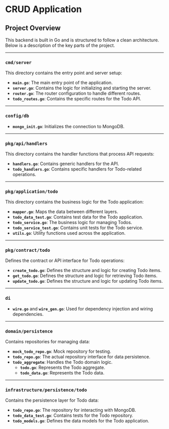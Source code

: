 
# CRUD Application

## Project Overview
This backend is built in Go and is structured to follow a clean architecture. Below is a description of the key parts of the project.

---

### `cmd/server`
This directory contains the entry point and server setup:
- **`main.go`**: The main entry point of the application.
- **`server.go`**: Contains the logic for initializing and starting the server.
- **`router.go`**: The router configuration to handle different routes.
- **`todo_routes.go`**: Contains the specific routes for the Todo API.

---

### `config/db`
- **`mongo_init.go`**: Initializes the connection to MongoDB.

---

### `pkg/api/handlers`
This directory contains the handler functions that process API requests:
- **`handlers.go`**: Contains generic handlers for the API.
- **`todo_handlers.go`**: Contains specific handlers for Todo-related operations.

---

### `pkg/application/todo`
This directory contains the business logic for the Todo application:
- **`mapper.go`**: Maps the data between different layers.
- **`todo_data_test.go`**: Contains test data for the Todo application.
- **`todo_service.go`**: The business logic for managing Todos.
- **`todo_service_test.go`**: Contains unit tests for the Todo service.
- **`utils.go`**: Utility functions used across the application.

---

### `pkg/contract/todo`
Defines the contract or API interface for Todo operations:
- **`create_todo.go`**: Defines the structure and logic for creating Todo items.
- **`get_todo.go`**: Defines the structure and logic for retrieving Todo items.
- **`update_todo.go`**: Defines the structure and logic for updating Todo items.

---

### `di`
- **`wire.go`** and **`wire_gen.go`**: Used for dependency injection and wiring dependencies.

---

### `domain/persistence`
Contains repositories for managing data:
- **`mock_todo_repo.go`**: Mock repository for testing.
- **`todo_repo.go`**: The actual repository interface for data persistence.
- **`todo_aggregate`**: Handles the Todo domain logic.
  - **`todo.go`**: Represents the Todo aggregate.
  - **`todo_data.go`**: Represents the Todo data.

---

### `infrastructure/persistence/todo`
Contains the persistence layer for Todo data:
- **`todo_repo.go`**: The repository for interacting with MongoDB.
- **`todo_data_test.go`**: Contains tests for the Todo repository.
- **`todo_models.go`**: Defines the data models for the Todo application.
